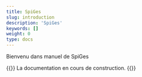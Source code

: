 ```yaml
---
title: SpiGes
slug: introduction
description: 'SpiGes'
keywords: []
weight: 0
type: docs
---
```


Bienvenu dans manuel de SpiGes 

{{<alert title="Der I14Y-Chatbot beantwortet Fragen in verschiedenen Sprachen" color="info">}}
La documentation en cours de construction.
{{</alert>}}